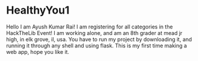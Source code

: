 # HealthyYou1
Hello I am Ayush Kumar Rai! I am registering for all categories in the HackTheLib Event! I am working alone, and am an 8th grader at mead jr high, in elk grove, il, usa.
You have to run my project by downloading it, and running it through any shell and using flask. This is my first time making a web app, hope you like it.
